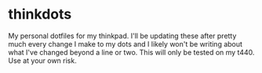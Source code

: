 # thinkdots
My personal dotfiles for my thinkpad.
I'll be updating these after pretty much every change I make to my dots and I likely won't be writing about what I've changed beyond a line or two.
This will only be tested on my t440. Use at your own risk.
